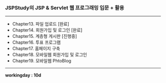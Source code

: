 ### JSPStudy의 JSP & Servlet 웹 프로그래밍 입문 + 활용
---
- Chapter13. 파일 업로드 [완료]
- Chapter14. 회원가입 및 로그인 [완료]
- Chapter15. 계층형 게시판 [진행중]
- Chapter16. 투표 프로그램
- Chapter17. 홈페이지 구축
- Chapter18. 모바일웹 회원가입 및 로그인
- Chapter19. 모바일웹 PhtoBlog

---
__workingday : 10d__
